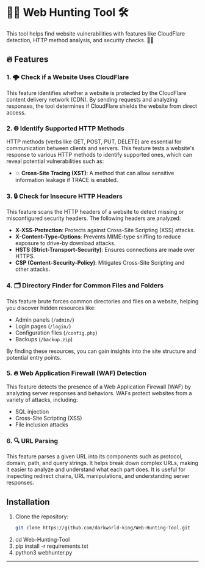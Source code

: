# 🕵️‍♂️ Web Hunting Tool 🛠️

This tool helps find website vulnerabilities with features like CloudFlare detection, HTTP method analysis, and security checks. 🧑‍💻

## 🔥 Features

### 1. 🌩️ Check if a Website Uses CloudFlare
This feature identifies whether a website is protected by the CloudFlare content delivery network (CDN). By sending requests and analyzing responses, the tool determines if CloudFlare shields the website from direct access.

### 2. 🌐 Identify Supported HTTP Methods
HTTP methods (verbs like GET, POST, PUT, DELETE) are essential for communication between clients and servers. This feature tests a website's response to various HTTP methods to identify supported ones, which can reveal potential vulnerabilities such as:
- 💥 **Cross-Site Tracing (XST)**: A method that can allow sensitive information leakage if TRACE is enabled.

### 3. 🔒 Check for Insecure HTTP Headers
This feature scans the HTTP headers of a website to detect missing or misconfigured security headers. The following headers are analyzed:
- **X-XSS-Protection**: Protects against Cross-Site Scripting (XSS) attacks.
- **X-Content-Type-Options**: Prevents MIME-type sniffing to reduce exposure to drive-by download attacks.
- **HSTS (Strict-Transport-Security)**: Ensures connections are made over HTTPS.
- **CSP (Content-Security-Policy)**: Mitigates Cross-Site Scripting and other attacks.

### 4. 🗂️ Directory Finder for Common Files and Folders
This feature brute forces common directories and files on a website, helping you discover hidden resources like:
- Admin panels (`/admin/`)
- Login pages (`/login/`)
- Configuration files (`/config.php`)
- Backups (`/backup.zip`)
  
By finding these resources, you can gain insights into the site structure and potential entry points.

### 5. 🔥 Web Application Firewall (WAF) Detection
This feature detects the presence of a Web Application Firewall (WAF) by analyzing server responses and behaviors. WAFs protect websites from a variety of attacks, including:
- SQL injection
- Cross-Site Scripting (XSS)
- File inclusion attacks

### 6. 🔍 URL Parsing
This feature parses a given URL into its components such as protocol, domain, path, and query strings. It helps break down complex URLs, making it easier to analyze and understand what each part does. It is useful for inspecting redirect chains, URL manipulations, and understanding server responses.



## Installation

1. Clone the repository:
   ```bash
   git clone https://github.com/darkworld-king/Web-Hunting-Tool.git
2. cd Web-Hunting-Tool
3. pip install -r requirements.txt
4. python3 webhunter.py
---

